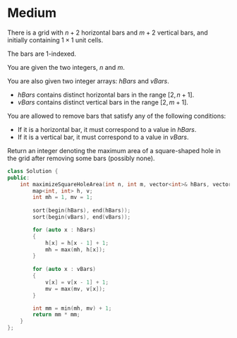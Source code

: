 # Medium

There is a grid with $n + 2$ horizontal bars and $m + 2$ vertical bars, and initially containing $1 \times 1$ unit cells.

The bars are 1-indexed.

You are given the two integers, $n$ and $m$.

You are also given two integer arrays: $hBars$ and $vBars$.

- $hBars$ contains distinct horizontal bars in the range $[2, n + 1]$.
- $vBars$ contains distinct vertical bars in the range $[2, m + 1]$.

You are allowed to remove bars that satisfy any of the following conditions:

- If it is a horizontal bar, it must correspond to a value in $hBars$.
- If it is a vertical bar, it must correspond to a value in $vBars$.

Return an integer denoting the maximum area of a square-shaped hole in the grid after removing some bars (possibly none).

```cpp
class Solution {
public:
    int maximizeSquareHoleArea(int n, int m, vector<int>& hBars, vector<int>& vBars) {
        map<int, int> h, v;
        int mh = 1, mv = 1;
        
        sort(begin(hBars), end(hBars));
        sort(begin(vBars), end(vBars));

        for (auto x : hBars)
        {
            h[x] = h[x - 1] + 1;
            mh = max(mh, h[x]);
        }
        
        for (auto x : vBars)
        {
            v[x] = v[x - 1] + 1;
            mv = max(mv, v[x]);
        }

        int mm = min(mh, mv) + 1;
        return mm * mm;
    }
};
```
